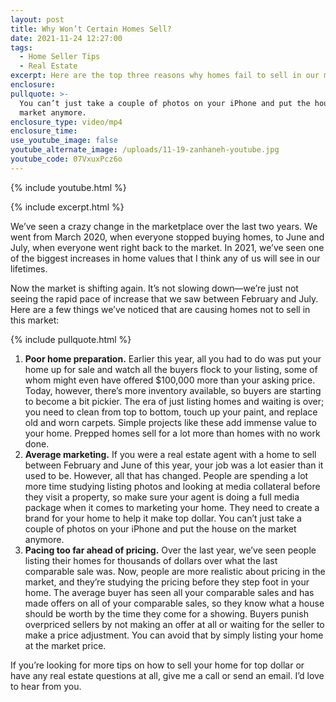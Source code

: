 ```yaml
---
layout: post
title: Why Won’t Certain Homes Sell?
date: 2021-11-24 12:27:00
tags:
  - Home Seller Tips
  - Real Estate
excerpt: Here are the top three reasons why homes fail to sell in our market.
enclosure:
pullquote: >-
  You can’t just take a couple of photos on your iPhone and put the house on the
  market anymore.
enclosure_type: video/mp4
enclosure_time:
use_youtube_image: false
youtube_alternate_image: /uploads/11-19-zanhaneh-youtube.jpg
youtube_code: 07VxuxPcz6o
---
```

{% include youtube.html %}

{% include excerpt.html %}

We’ve seen a crazy change in the marketplace over the last two years. We went from March 2020, when everyone stopped buying homes, to June and July, when everyone went right back to the market. In 2021, we’ve seen one of the biggest increases in home values that I think any of us will see in our lifetimes.&nbsp;

Now the market is shifting again. It’s not slowing down—we’re just not seeing the rapid pace of increase that we saw between February and July. Here are a few things we’ve noticed that are causing homes not to sell in this market:

{% include pullquote.html %}

1. **Poor home preparation.** Earlier this year, all you had to do was put your home up for sale and watch all the buyers flock to your listing, some of whom might even have offered $100,000 more than your asking price. Today, however, there’s more inventory available, so buyers are starting to become a bit pickier. The era of just listing homes and waiting is over; you need to clean from top to bottom, touch up your paint, and replace old and worn carpets. Simple projects like these add immense value to your home. Prepped homes sell for a lot more than homes with no work done.
2. **Average marketing.** If you were a real estate agent with a home to sell between February and June of this year, your job was a lot easier than it used to be. However, all that has changed. People are spending a lot more time studying listing photos and looking at media collateral before they visit a property, so make sure your agent is doing a full media package when it comes to marketing your home. They need to create a brand for your home to help it make top dollar. You can’t just take a couple of photos on your iPhone and put the house on the market anymore.
3. **Pacing too far ahead of pricing.** Over the last year, we’ve seen people listing their homes for thousands of dollars over what the last comparable sale was. Now, people are more realistic about pricing in the market, and they’re studying the pricing before they step foot in your home. The average buyer has seen all your comparable sales and has made offers on all of your comparable sales, so they know what a house should be worth by the time they come for a showing. Buyers punish overpriced sellers by not making an offer at all or waiting for the seller to make a price adjustment. You can avoid that by simply listing your home at the market price.

If you’re looking for more tips on how to sell your home for top dollar or have any real estate questions at all, give me a call or send an email. I’d love to hear from you.
